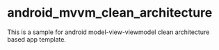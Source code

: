 # android_mvvm_clean_architecture
This is a sample for android model-view-viewmodel clean architecture based app template.
